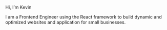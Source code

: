 Hi, I’m Kevin

I am a Frontend Engineer using the React framework to build dynamic and optimized websites and application for small businesses.

<!---
KevSchroeder/KevSchroeder is a ✨ special ✨ repository because its `README.md` (this file) appears on your GitHub profile.
You can click the Preview link to take a look at your changes.
--->
